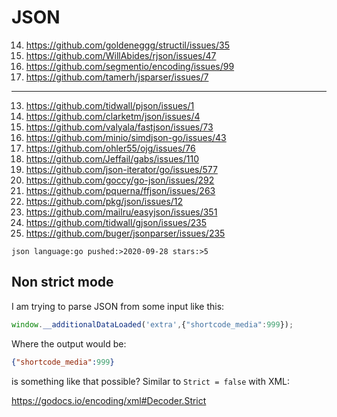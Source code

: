# JSON

14. https://github.com/goldeneggg/structil/issues/35
13. https://github.com/WillAbides/rjson/issues/47
12. https://github.com/segmentio/encoding/issues/99
11. https://github.com/tamerh/jsparser/issues/7

---

13. https://github.com/tidwall/pjson/issues/1
12. https://github.com/clarketm/json/issues/4
11. https://github.com/valyala/fastjson/issues/73
10. https://github.com/minio/simdjson-go/issues/43
9. https://github.com/ohler55/ojg/issues/76
8. https://github.com/Jeffail/gabs/issues/110
7. https://github.com/json-iterator/go/issues/577
6. https://github.com/goccy/go-json/issues/292
5. https://github.com/pquerna/ffjson/issues/263
4. https://github.com/pkg/json/issues/12
3. https://github.com/mailru/easyjson/issues/351
2. https://github.com/tidwall/gjson/issues/235
1. https://github.com/buger/jsonparser/issues/235

~~~
json language:go pushed:>2020-09-28 stars:>5
~~~

## Non strict mode

I am trying to parse JSON from some input like this:

~~~js
window.__additionalDataLoaded('extra',{"shortcode_media":999});
~~~

Where the output would be:

~~~json
{"shortcode_media":999}
~~~

is something like that possible? Similar to `Strict = false` with XML:

https://godocs.io/encoding/xml#Decoder.Strict
